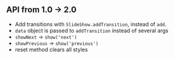 API from 1.0 -> 2.0
-------------------

- Add transitions with `SlideShow.addTransition`, instead of `add`.
- `data` object is passed to `addTransition` instead of several args
- `showNext` -> `show('next')`
- `showPrevious` -> `show('previous')`
- reset method clears all styles